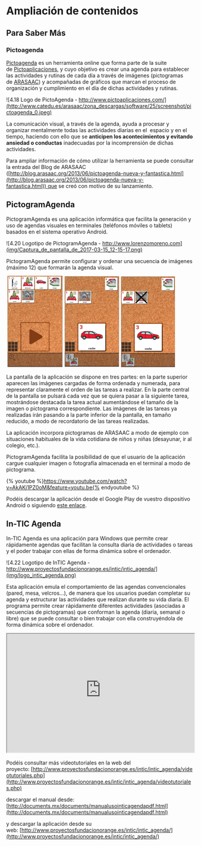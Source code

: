 
# Ampliación de contenidos

## Para Saber Más

### Pictoagenda

[Pictoagenda](http://www.pictoagenda.com/) es un herramienta online que forma parte de la suite de [Pictoaplicaciones](http://www.pictoaplicaciones.com/), y cuyo objetivo es crear una agenda para establecer las actividades y rutinas de cada día a través de imágenes (pictogramas de [ARASAAC](http://arasaac.org/)) y acompañadas de gráficos que marcan el proceso de organización y cumplimiento en el día de dichas actividades y rutinas.

![4.18 Logo de PictoAgenda - http://www.pictoaplicaciones.com/](http://www.catedu.es/arasaac/zona_descargas/software/25/screenshot/pictoagenda_0.jpeg)

La comunicación visual, a través de la agenda, ayuda a procesar y organizar mentalmente todas las actividades diarias en el  espacio y en el tiempo, haciendo con ello que se **anticipen los acontecimientos y evitando ansiedad o conductas** inadecuadas por la incomprensión de dichas actividades.

Para ampliar información de cómo utilizar la herramienta se puede consultar la entrada del Blog de ARASAAC ([http://blog.arasaac.org/2013/06/pictoagenda-nueva-y-fantastica.html](http://blog.arasaac.org/2013/06/pictoagenda-nueva-y-fantastica.html)) que se creó con motivo de su lanzamiento.

## PictogramAgenda

PictogramAgenda es una aplicación informática que facilita la generación y uso de agendas visuales en terminales (teléfonos móviles o tablets) basados en el sistema operativo Android.

![4.20 Logotipo de PictogramAgenda - http://www.lorenzomoreno.com](img/Captura_de_pantalla_de_2017-03-15_12-15-17.png)


PictogramAgenda permite configurar y ordenar una secuencia de imágenes (máximo 12) que formarán la agenda visual.

![4.21 Diferentes capturas de pantalla del programa PictogramAgenda](img/PictogramaAgenda.png)

La pantalla de la aplicación se dispone en tres partes: en la parte superior aparecen las imágenes cargadas de forma ordenada y numerada, para representar claramente el orden de las tareas a realizar. En la parte central de la pantalla se pulsará cada vez que se quiera pasar a la siguiente tarea, mostrándose destacada la tarea actual aumentándose el tamaño de la imagen o pictograma correspondiente. Las imágenes de las tareas ya realizadas irán pasando a la parte inferior de la pantalla, en tamaño reducido, a modo de recordatorio de las tareas realizadas.
 
La aplicación incorpora pictogramas de ARASAAC a modo de ejemplo con situaciones habituales de la vida cotidiana de niños y niñas (desayunar, ir al colegio, etc.). 
 
PictogramAgenda facilita la posibilidad de que el usuario de la aplicación cargue cualquier imagen o fotografía almacenada en el terminal a modo de pictograma.

{% youtube %}https://www.youtube.com/watch?v=AkAKj1PZ0oM&feature=youtu.be{% endyoutube %}

Podéis descargar la aplicación desde el Google Play de vuestro dispositivo Android o siguiendo [este enlace](https://play.google.com/store/apps/details?id=com.lorenzomoreno.pictogramagenda). 

## In-TIC Agenda

In-TIC Agenda es una aplicación para Windows que permite crear rápidamente agendas que facilitan la consulta diaria de actividades o tareas y el poder trabajar con ellas de forma dinámica sobre el ordenador.

![4.22 Logotipo de InTIC Agenda - http://www.proyectosfundacionorange.es/intic/intic_agenda/](img/logo_intic_agenda.png)

Esta aplicación emula el comportamiento de las agendas convencionales (pared, mesa, velcros...), de manera que los usuarios puedan completar su agenda y estructurar las actividades que realizan durante su vida diaria. El programa permite crear rápidamente diferentes actividades (asociadas a secuencias de pictogramas) que conforman la agenda (diaria, semanal o libre) que se puede consultar o bien trabajar con ella construyéndola de forma dinámica sobre el ordenador.

<iframe width="100%" height="319" src="http://www.proyectosfundacionorange.es/intic/videotutoriales/Usuarios_de_ejemplo.mp4"></iframe>

Podéis consultar más videotutoriales en la web del proyecto: [http://www.proyectosfundacionorange.es/intic/intic_agenda/videotutoriales.php](http://www.proyectosfundacionorange.es/intic/intic_agenda/videotutoriales.php)

descargar el manual desde: [http://documents.mx/documents/manualusointicagendapdf.html](http://documents.mx/documents/manualusointicagendapdf.html)

y descargar la aplicación desde su web: [http://www.proyectosfundacionorange.es/intic/intic_agenda/](http://www.proyectosfundacionorange.es/intic/intic_agenda/)

 


